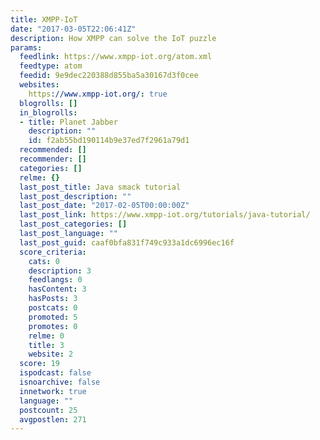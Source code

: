 ```yaml
---
title: XMPP-IoT
date: "2017-03-05T22:06:41Z"
description: How XMPP can solve the IoT puzzle
params:
  feedlink: https://www.xmpp-iot.org/atom.xml
  feedtype: atom
  feedid: 9e9dec220388d855ba5a30167d3f0cee
  websites:
    https://www.xmpp-iot.org/: true
  blogrolls: []
  in_blogrolls:
  - title: Planet Jabber
    description: ""
    id: f2ab55bd190114b9e37ed7f2961a79d1
  recommended: []
  recommender: []
  categories: []
  relme: {}
  last_post_title: Java smack tutorial
  last_post_description: ""
  last_post_date: "2017-02-05T00:00:00Z"
  last_post_link: https://www.xmpp-iot.org/tutorials/java-tutorial/
  last_post_categories: []
  last_post_language: ""
  last_post_guid: caaf0bfa831f749c933a1dc6996ec16f
  score_criteria:
    cats: 0
    description: 3
    feedlangs: 0
    hasContent: 3
    hasPosts: 3
    postcats: 0
    promoted: 5
    promotes: 0
    relme: 0
    title: 3
    website: 2
  score: 19
  ispodcast: false
  isnoarchive: false
  innetwork: true
  language: ""
  postcount: 25
  avgpostlen: 271
---
```

